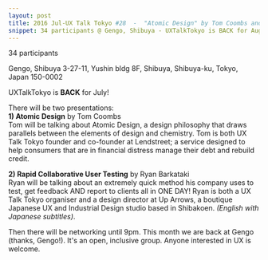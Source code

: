 ```yaml
---
layout: post
title: 2016 Jul-UX Talk Tokyo #28  -  "Atomic Design" by Tom Coombs and "Rapid Collaborative UX Testing" by Ryan Barkataki
snippet: 34 participants @ Gengo, Shibuya - UXTalkTokyo is BACK for August! There will be two presentations - <br> 1) -
---
```

34 participants

Gengo, Shibuya 3-27-11, Yushin bldg 8F, Shibuya, Shibuya-ku, Tokyo, Japan 150-0002

UXTalkTokyo is <strong>BACK</strong> for July!

There will be two presentations:<br>
<strong>1) Atomic Design</strong> by Tom Coombs<br>
Tom will be talking about Atomic Design, a design philosophy that draws parallels between the elements of design and chemistry. Tom is both UX Talk Tokyo founder and co-founder at Lendstreet; a service designed to help consumers that are in financial distress manage their debt and rebuild credit.

<strong>2) Rapid Collaborative User Testing</strong> by Ryan Barkataki<br>
Ryan will be talking about an extremely quick method his company uses to test, get feedback AND report to clients all in ONE DAY! Ryan is both a UX Talk Tokyo organiser and a design director at Up Arrows, a boutique Japanese UX and Industrial Design studio based in Shibakoen.  <em>(English with Japanese subtitles)</em>.

Then there will be networking until 9pm. This month we are back at Gengo (thanks, Gengo!). It's an open, inclusive group. Anyone interested in UX is welcome.

